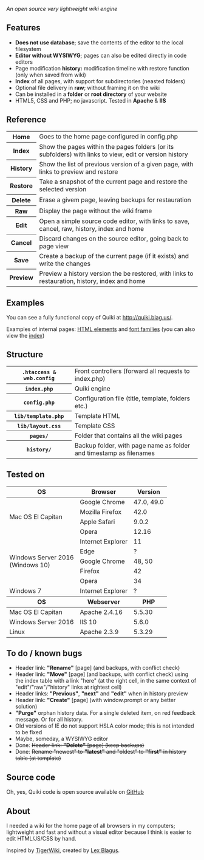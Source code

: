 <p><i>An open source very lightweight wiki engine</i></p>

<h2>Features</h2>

<p>
	<ul>
		<li><b>Does not use database</b>; save the contents of the editor to the local filesystem</li>
		<li><b>Editor without WYSIWYG</b>; pages can also be edited directly in code editors</li>
		<li>Page modification <b>history:</b> modification timeline with restore function (only when saved from wiki)</li>
		<li><b>Index</b> of all pages, with support for subdirectories (neasted folders)</li>
		<li>Optional file delivery in <b>raw</b>; without framing it on the wiki</li>
		<li>Can be installed in a <b>folder</b> or <b>root directory</b> of your website</li>
		<li>HTML5, CSS and PHP; no javascript. Tested in <b>Apache</b> &amp; <b>IIS</b></li>
	</ul>
</p>

<h2>Reference</h2>

<table>
	<tbody>
		<tr>
			<th>Home</th>
			<td>Goes to the home page configured in config.php</td>
		</tr>
		<tr>
			<th>Index</th>
			<td>Show the pages within the pages folders (or its subfolders) with links to view, edit or version history</td>
		</tr>
		<tr>
			<th>History</th>
			<td>Show the list of previous version of a given page, with links to preview and restore</td>
		</tr>
		<tr>
			<th>Restore</th>
			<td>Take a snapshot of the current page and restore the selected version</td>
		</tr>
		<tr>
			<th>Delete</th>
			<td>Erase a givem page, leaving backups for restauration</td>
		</tr>
		<tr>
			<th>Raw</th>
			<td>Display the page without the wiki frame</td>
		</tr>
		<tr>
			<th>Edit</th>
			<td>Open a simple source code editor, with links to save, cancel, raw, history, index and home</td>
		</tr>
		<tr>
			<th>Cancel</th>
			<td>Discard changes on the source editor, going back to page view</td>
		</tr>
		<tr>
			<th>Save</th>
			<td>Create a backup of the current page (if it exists) and write the changes</td>
		</tr>
		<tr>
			<th>Preview</th>
			<td>Preview a history version the be restored, with links to restauration, history, index and home</td>
		</tr>
	</tbody>
</table>

<h2>Examples</h2>

<p>You can see a fully functional copy of Quiki at <a href="http://quiki.blag.us/">http://quiki.blag.us/</a>.</p>
<p>Examples of internal pages: <a href="http://quiki.blag.us/examples/Elements">HTML elements</a> and <a href="http://quiki.blag.us/examples/Fonts">font families</a> (you can also view the <a href="http://quiki.blag.us/?index">index</a>)</p>

<h2>Structure</h2>

<table>
	<tbody>
		<tr>
			<th><code>.htaccess &amp; web.config</code></th>
			<td>Front controllers (forward all requests to index.php)</td>
		</tr>
		<tr>
			<th><code>index.php</code></th>
			<td>Quiki engine</td>
		</tr>
		<tr>
			<th><code>config.php</code></th>
			<td>Configuration file (title, template, folders etc.)</td>
		</tr>
		<tr>
			<th><code>lib/template.php</code></th>
			<td>Template HTML</td>
		</tr>
		<tr>
			<th><code>lib/layout.css</code></th>
			<td>Template CSS</td>
		</tr>
		<tr>
			<th><code>pages/</code></th>
			<td>Folder that contains all the wiki pages</td>
		</tr>
		<tr>
			<th><code>history/</code></th>
			<td>Backup folder, with page name as folder and timestamp as filenames</td>
		</tr>
	</tbody>
</table>

<h2>Tested on</h2>

<table>
	<thead>
		<tr>
			<th>OS</th>
			<th>Browser</th>
			<th>Version</th>
		</tr>
	</thead>
	<tbody>
		<tr>
			<td rowspan="4">Mac OS El Capitan</td>
			<td>Google Chrome</td>
			<td>47.0, 49.0</td>
		</tr>
		<tr>
			<td>Mozilla Firefox</td>
			<td>42.0</td>
		</tr>
		<tr>
			<td>Apple Safari</td>
			<td>9.0.2</td>
		</tr>
		<tr>
			<td>Opera</td>
			<td>12.16</td>
		</tr>
		<tr>
			<td rowspan="5">Windows Server 2016<br>(Windows 10)</td>
			<td>Internet Explorer</td>
			<td>11</td>
		</tr>
		<tr>
			<td>Edge</td>
			<td>?</td>
		</tr>
		<tr>
			<td>Google Chrome</td>
			<td>48, 50</td>
		</tr>
		<tr>
			<td>Firefox</td>
			<td>42</td>
		</tr>
		<tr>
			<td>Opera</td>
			<td>34</td>
		</tr>
		<tr>
			<td rowspan="6">Windows 7</td>
			<td>Internet Explorer</td>
			<td>?</td>
		</tr>
	</tbody>
	<thead>
		<tr>
			<th>OS</th>
			<th>Webserver</th>
			<th>PHP</th>
		</tr>
	</thead>
	<tbody>
		<tr>
			<td>Mac OS El Capitan</td>
			<td>Apache 2.4.16</td>
			<td>5.5.30</td>
		</tr>
		<tr>
			<td>Windows Server 2016</td>
			<td>IIS 10</td>
			<td>5.6.0</td>
		</tr>
		<tr>
			<td>Linux</td>
			<td>Apache 2.3.9</td>
			<td>5.3.29</td>
		</tr>
	</tbody>
</table>

<h2>To do / known bugs</h2>

<p>
	<ul>
		<li>Header link: <b>"Rename"</b> [page] (and backups, with conflict check)</li>
		<li>Header link: <b>"Move"</b> [page] (and backups, with conflict check) using the index table with a link "here" (at the right cell, in the same context of "edit"/"raw"/"history" links at rightest cell)</li>
		<li>Header links: <b>"Previous"</b>, <b>"next"</b> and <b>"edit"</b> when in history preview</li>
		<li>Header link: <b>"Create"</b> [page] (with window.prompt or any better solution)</li>
		<li><b>"Purge"</b> orphan history data. For a single deleted item, on red feedback message. Or for all history.</li>
		<li>Old versions of IE do not support HSLA color mode; this is not intended to be fixed</li>
		<li>Maybe, someday, a <span title="what you see is what you get">WYSIWYG</span> editor</li>
		<li>Done: <del>Header link: <b>"Delete"</b> [page] (keep backups)</del></li>
		<li>Done: <del>Rename "newest" to <b>"latest"</b> and "oldest" to <b>"first"</b> in history table (at template)</del></li>
	</ul>
</p>


<h2>Source code</h2>
<p>Oh, yes, Quiki code is open source available on <a href="https://github.com/lexblagus/Quiki">GitHub</a></p>


<h2>About</h2>
<p>I needed a wiki for the home page of all browsers in my computers; lightweight and fast and without a visual editor because I think is easier to edit HTML/JS/CSS by hand.</p>
<p>Inspired by <a href="http://c2.com/cgi/wiki?TigerWiki">TigerWiki</a>, created by <a href="http://blag.us/">Lex Blagus</a>.</p>
